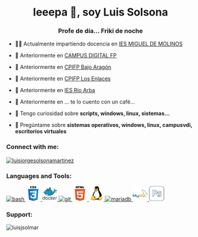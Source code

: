 <h1 align="center">Ieeepa 👋, soy Luis Solsona</h1>
<h3 align="center">Profe de día... Friki de noche</h3>

- 🧑‍🏫 Actualmente impartiendo docencia en  [IES MIGUEL DE MOLINOS](https://www.iesmigueldemolinos.es/)
- 🔭 Anteriormente en [CAMPUS DIGITAL FP](https://campusdigitalfp.com/)
- 🔭 Anteriormente en [CPIFP Bajo Aragón](https://cpifpbajoaragon.com/)
- 🔭 Anteriormente en [CPIFP Los Enlaces](https://cpilosenlaces.com/)
- 🔭 Anteriormente en [IES Río Arba](https://sites.google.com/iesrioarba.es/iesrioarba/inicio)
- 🔭 Anteriormente en ... te lo cuento con un café...

- 🌱 Tengo curiosidad sobre **scripts, windows, linux, sistemas...**

- 💬 Pregúntame sobre **sistemas operativos, windows, linux, campusvdi, escritorios virtuales**

<h3 align="left">Connect with me:</h3>
<p align="left">
<a href="https://linkedin.com/in/luisjorgesolsonamartinez" target="blank"><img align="center" src="https://raw.githubusercontent.com/rahuldkjain/github-profile-readme-generator/master/src/images/icons/Social/linked-in-alt.svg" alt="luisjorgesolsonamartinez" height="30" width="40" /></a>
</p>

<h3 align="left">Languages and Tools:</h3>
<p align="left"> <a href="https://www.gnu.org/software/bash/" target="_blank" rel="noreferrer"> <img src="https://www.vectorlogo.zone/logos/gnu_bash/gnu_bash-icon.svg" alt="bash" width="40" height="40"/> </a> <a href="https://www.w3schools.com/css/" target="_blank" rel="noreferrer"> <img src="https://raw.githubusercontent.com/devicons/devicon/master/icons/css3/css3-original-wordmark.svg" alt="css3" width="40" height="40"/> </a> <a href="https://www.docker.com/" target="_blank" rel="noreferrer"> <img src="https://raw.githubusercontent.com/devicons/devicon/master/icons/docker/docker-original-wordmark.svg" alt="docker" width="40" height="40"/> </a> <a href="https://git-scm.com/" target="_blank" rel="noreferrer"> <img src="https://www.vectorlogo.zone/logos/git-scm/git-scm-icon.svg" alt="git" width="40" height="40"/> </a> <a href="https://www.w3.org/html/" target="_blank" rel="noreferrer"> <img src="https://raw.githubusercontent.com/devicons/devicon/master/icons/html5/html5-original-wordmark.svg" alt="html5" width="40" height="40"/> </a> <a href="https://www.linux.org/" target="_blank" rel="noreferrer"> <img src="https://raw.githubusercontent.com/devicons/devicon/master/icons/linux/linux-original.svg" alt="linux" width="40" height="40"/> </a> <a href="https://mariadb.org/" target="_blank" rel="noreferrer"> <img src="https://www.vectorlogo.zone/logos/mariadb/mariadb-icon.svg" alt="mariadb" width="40" height="40"/> </a> <a href="https://www.mysql.com/" target="_blank" rel="noreferrer"> <img src="https://raw.githubusercontent.com/devicons/devicon/master/icons/mysql/mysql-original-wordmark.svg" alt="mysql" width="40" height="40"/> </a> <a href="https://www.photoshop.com/en" target="_blank" rel="noreferrer"> <img src="https://raw.githubusercontent.com/devicons/devicon/master/icons/photoshop/photoshop-line.svg" alt="photoshop" width="40" height="40"/> </a> </p>

<h3 align="left">Support:</h3>
<p><a href="https://www.buymeacoffee.com/luisjsolmar"> <img align="left" src="https://cdn.buymeacoffee.com/buttons/v2/default-yellow.png" height="50" width="210" alt="luisjsolmar" /></a></p><br><br>
